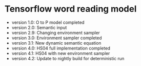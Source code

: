 # Tensorflow word reading model
- version 1.0: O to P model completed
- version 2.0: Semantic input
- version 2.9: Changing environment sampler
- version 3.0: Environment sampler completed
- version 3.1: New dynamic semantic equation
- version 4.0: HS04 full implementation completed
- version 4.1: HS04 with new environment sampler
- version 4.2: Update to nightly build for deterministic run
